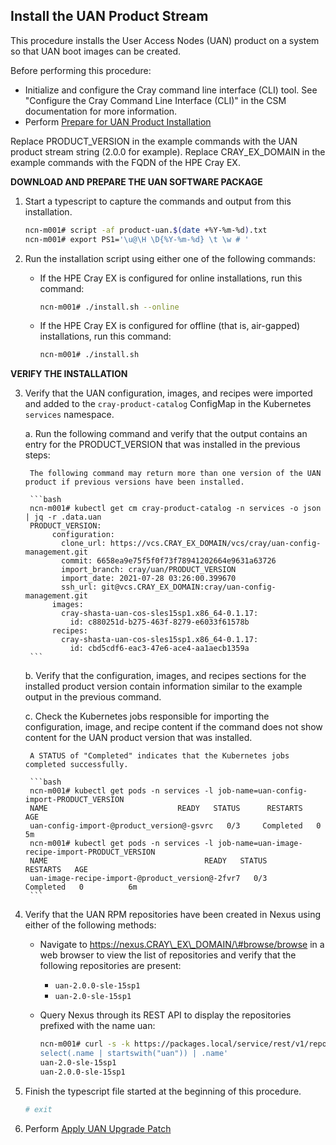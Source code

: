## Install the UAN Product Stream

This procedure installs the User Access Nodes \(UAN\) product on a system so that UAN boot images can be created.

Before performing this procedure:

- Initialize and configure the Cray command line interface \(CLI\) tool. See "Configure the Cray Command Line Interface \(CLI\)" in the CSM documentation for more information.
- Perform [Prepare for UAN Product Installation](#prepare_for_uan_product_installation)

Replace PRODUCT\_VERSION in the example commands with the UAN product stream string \(2.0.0 for example\). Replace CRAY\_EX\_DOMAIN in the example commands with the FQDN of the HPE Cray EX.

**DOWNLOAD AND PREPARE THE UAN SOFTWARE PACKAGE**

1. Start a typescript to capture the commands and output from this installation.

    ```bash
    ncn-m001# script -af product-uan.$(date +%Y-%m-%d).txt 
    ncn-m001# export PS1='\u@\H \D{%Y-%m-%d} \t \w # '
    ```

2. Run the installation script using either one of the following commands:

    - If the HPE Cray EX is configured for online installations, run this command:

        ```bash
        ncn-m001# ./install.sh --online
        ```

    - If the HPE Cray EX is configured for offline \(that is, air-gapped\) installations, run this command:

        ```bash
        ncn-m001# ./install.sh
        ```

**VERIFY THE INSTALLATION**

3. Verify that the UAN configuration, images, and recipes were imported and added to the `cray-product-catalog` ConfigMap in the Kubernetes `services` namespace.

    a. Run the following command and verify that the output contains an entry for the PRODUCT\_VERSION that was installed in the previous steps:

        The following command may return more than one version of the UAN product if previous versions have been installed.

        ```bash
        ncn-m001# kubectl get cm cray-product-catalog -n services -o json | jq -r .data.uan
        PRODUCT_VERSION:
             configuration:
               clone_url: https://vcs.CRAY_EX_DOMAIN/vcs/cray/uan-config-management.git
               commit: 6658ea9e75f5f0f73f78941202664e9631a63726
               import_branch: cray/uan/PRODUCT_VERSION
               import_date: 2021-07-28 03:26:00.399670
               ssh_url: git@vcs.CRAY_EX_DOMAIN:cray/uan-config-management.git
             images:
               cray-shasta-uan-cos-sles15sp1.x86_64-0.1.17:
                 id: c880251d-b275-463f-8279-e6033f61578b
             recipes:
               cray-shasta-uan-cos-sles15sp1.x86_64-0.1.17:
                 id: cbd5cdf6-eac3-47e6-ace4-aa1aecb1359a
        ```

    b. Verify that the configuration, images, and recipes sections for the installed product version contain information similar to the example output in the previous command.

    c. Check the Kubernetes jobs responsible for importing the configuration, image, and recipe content if the command does not show content for the UAN product version that was installed.

        A STATUS of "Completed" indicates that the Kubernetes jobs completed successfully.

        ```bash
        ncn-m001# kubectl get pods -n services -l job-name=uan-config-import-PRODUCT_VERSION
        NAME                             READY   STATUS      RESTARTS   AGE
        uan-config-import-@product_version@-gsvrc   0/3     Completed   0          5m
        ncn-m001# kubectl get pods -n services -l job-name=uan-image-recipe-import-PRODUCT_VERSION
        NAME                                   READY   STATUS      RESTARTS   AGE
        uan-image-recipe-import-@product_version@-2fvr7   0/3     Completed   0          6m
        ```

4. Verify that the UAN RPM repositories have been created in Nexus using either of the following methods:

    - Navigate to https://nexus.CRAY\_EX\_DOMAIN/\#browse/browse in a web browser to view the list of repositories and verify that the following repositories are present:
        - `uan-2.0.0-sle-15sp1`
        - `uan-2.0-sle-15sp1`
    - Query Nexus through its REST API to display the repositories prefixed with the name uan:

        ```bash
        ncn-m001# curl -s -k https://packages.local/service/rest/v1/repositories | jq -r '.[] | \
        select(.name | startswith("uan")) | .name'
        uan-2.0-sle-15sp1
        uan-2.0.0-sle-15sp1
        ```

5. Finish the typescript file started at the beginning of this procedure.

    ```bash
    # exit
    ```

6. Perform [Apply UAN Upgrade Patch](#apply_uan_upgrade_patch)
